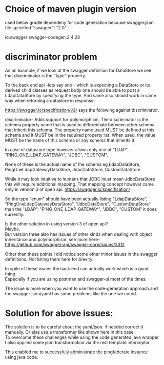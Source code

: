 # Choice of maven plugin version
used below gradle  dependeny  for code generation because swagger.json file specified "swagger": "2.0"  
 
io.swagger:swagger-codegen:2.4.28

# discriminator problem
As an example, if we look at the swagger definition for DataStore we see that discriminator is the "type" property.

To the back end api -lets say one - which is expecting a DataStore or its derived child classes as request body one should be able to post a LdapDataStore by specifying the type.
And same also should work in same way when returning a datastore in response.

https://swagger.io/specification/v2/ says the following against discriminator.

discriminator- 
Adds support for polymorphism. The discriminator is the schema property name that is used to differentiate between other schema that inherit this schema. The property name used MUST be defined at this schema and it MUST be in the required property list. When used, the value MUST be the name of this schema or any schema that inherits it.

In case of datastore type however allows only one of "LDAP", "PING_ONE_LDAP_GATEWAY", "JDBC", "CUSTOM".

None of these is the actual name of the schema eg
LdapDataStore, PingOneLdapGatewayDataStore, JdbcDataStore, CustomDataStore.

While it may look intuitive to humans that JDBC must mean JdbcDataStore this will require additional mapping. That mapping concept however came only in version 3 of open api.
https://swagger.io/specification/

So the type "enum" should have been actually listing  "LdapDataStore", "PingOneLdapGatewayDataStore", "JdbcDataStore", "CustomDataStore" than the "LDAP", "PING_ONE_LDAP_GATEWAY", "JDBC", "CUSTOM" it does currently.

Is the other solution in using version 3 of open api?  
Maybe.  
But version three also has issues of other kinds when dealing with object inheritance and polymorphism. see more here- https://github.com/swagger-api/swagger-core/issues/3312   

Other than these points I did notice some other minor issues in the swagger definitions. Not listing them here for brevity.

In spite of these issues the back end can actually work which is a good thing.  
Especially if you are using postman and swagger-ui most of the times.  

The issue is more when you want to use the code-generation approach and the swagger json/yaml has some problems like the one we noted.  



# Solution for above issues:

The solution is to be careful about the yaml/json. If needed correct it manually.  Or else use a transformer like shown here in this case.  
To overcome these challenges while using the code generated java wrapper I also applied some json transformation via the rest template interceptor.  

This enabled me to successfuly administrate the pingfederate instance using java code.

